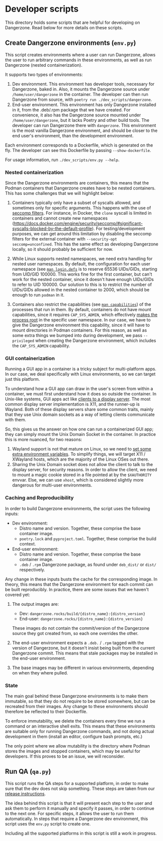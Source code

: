 # Developer scripts

This directory holds some scripts that are helpful for developing on Dangerzone.
Read below for more details on these scripts.

## Create Dangerzone environments (`env.py`)

This script creates environments where a user can run Dangerzone, allows the
user to run arbitrary commands in these environments, as well as run Dangerzone
(nested containerization).

It supports two types of environments:

1. Dev environment. This environment has developer tools, necessary for
   Dangerzone, baked in. Also, it mounts the Dangerzone source under
   `/home/user/dangerzone` in the container. The developer can then run
   Dangerzone from source, with `poetry run ./dev_scripts/dangerzone`.
2. End-user environment. This environment has only Dangerzone installed in it,
   from the .deb/.rpm package that we have created. For convenience, it also has
   the Dangerzone source mounted under `/home/user/dangerzone`, but it lacks
   Poetry and other build tools. The developer can run Dangerzone there with
   `dangerzone`. This environment is the most vanilla Dangerzone environment,
   and should be closer to the end user's environment, than the development
   environment.

Each environment corresponds to a Dockerfile, which is generated on the fly. The
developer can see this Dockerfile by passing `--show-dockerfile`.

For usage information, run `./dev_scripts/env.py --help`.

### Nested containerization

Since the Dangerzone environments are containers, this means that the Podman
containers that Dangerzone creates have to be nested containers. This has some
challenges that we will highlight below:

1. Containers typically only have a subset of syscalls allowed, and sometimes
   only for specific arguments. This happens with the use of
   [seccomp filters](https://docs.docker.com/engine/security/seccomp/). For
   instance, in Docker, the `clone` syscall is limited in containers and cannot
   create new namespaces
   (https://docs.docker.com/engine/security/seccomp/#significant-syscalls-blocked-by-the-default-profile). For testing/development purposes, we can get around this limitation
   by disabling the seccomp filters for the external container with
   `--security-opt seccomp=unconfined`. This has the same effect as developing
   Dangerzone locally, so it should probably be sufficient for now.

2. While Linux supports nested namespaces, we need extra handling for nested
   user namespaces. By default, the configuration for each user namespace (see
   [`man login.defs`](https://man7.org/linux/man-pages/man5/login.defs.5.html)
   is to reserve 65536 UIDs/GIDs, starting from UID/GID 100000. This works fine
   for the first container, but can't work for the nested container, since it
   doesn't have enough UIDs/GIDs to refer to UID 100000. Our solution to this is
   to restrict the number of UIDs/GIDs allowed in the nested container to 2000,
   which should be enough to run `podman` in it.

3. Containers also restrict the capabilities (see
   [`man capabilities`](https://man7.org/linux/man-pages/man7/capabilities.7.html))
   of the processes that run in them. By default, containers do not have mount
   capabilities, since it requires `CAP_SYS_ADMIN`, which effectively
   [makes the process root](https://lwn.net/Articles/486306/) in the specific
   user namespace. In our case, we have to give the Dangerzone environment this
   capability, since it will have to mount directories in Podman containers. For
   this reason, as well as some extra things we bumped into during development,
   we pass `--privileged` when creating the Dangerzone environment, which
   includes the `CAP_SYS_ADMIN` capability.

### GUI containerization

Running a GUI app in a container is a tricky subject for multi-platform apps. In
our case, we deal specifically with Linux environments, so we can target just
this platform.

To understand how a GUI app can draw in the user's screen from within a
container, we must first understand how it does so outside the container. In
Unix-like systems, GUI apps act like
[clients to a display server](https://wayland.freedesktop.org/architecture.html).
The most common display server implementation is X11, and the runner-up is
Wayland. Both of these display servers share some common traits, mainly that
they use Unix domain sockets as a way of letting clients communicate with them.

So, this gives us the answer on how one can run a containerized GUI app; they
can simply mount the Unix Domain Socket in the container. In practice this is
more nuanced, for two reasons:

1. Wayland support is not that mature on Linux, so we need to
   [set some extra environment variables](https://github.com/mviereck/x11docker/wiki/How-to-provide-Wayland-socket-to-docker-container). To simplify things, we will target
   X11 / XWayland hosts, which are the majority of the Linux OSes out there.
2. Sharing the Unix Domain socket does not allow the client to talk to the
   display server, for security reasons. In order to allow the client, we need
   to mount a magic cookie stored in a file pointed at by the `$XAUTHORITY`
   envvar. Else, we can use `xhost`, which is considered slightly more dangerous
   for multi-user environments.

### Caching and Reproducibility

In order to build Dangerzone environments, the script uses the following inputs:

* Dev environment:
  - Distro name and version. Together, these comprise the base container image.
  - `poetry.lock` and `pyproject.toml`. Together, these comprise the build
    context.
* End-user environment:
  - Distro name and version. Together, these comprise the base container image.
  - `.deb` / `.rpm` Dangerzone package, as found under `deb_dist/` or `dist/`
    respectively.

Any change in these inputs busts the cache for the corresponding image. In
theory, this means that the Dangerzone environment for each commit can be built
reproducibly. In practice, there are some issues that we haven't covered yet:

1. The output images are:
   * Dev: `dangerzone.rocks/build/{distro_name}:{distro_version}`
   * End-user: `dangerzone.rocks/{distro_name}:{distro_version}`

   These images do not contain the commit/version of the Dangerzone source they
   got created from, so each one overrides the other.
2. The end-user environment expects a `.deb.` / `.rpm` tagged with the version
   of Dangerzone, but it doesn't insist being built from the current Dangerzone
   commit. This means that stale packages may be installed in the end-user
   environment.
3. The base images may be different in various environments, depending on when
   they where pulled.

### State

The main goal behind these Dangerzone environments is to make them immutable,
so that they do not require to be stored somewhere, but can be recreated from
their images. Any change to these environments should therefore be reflected to
their Dockerfile.

To enforce immutability, we delete the containers every time we run a command or
an interactive shell exits. This means that these environments are suitable only
for running Dangerzone commands, and not doing actual development in them
(install an editor, configure bash prompts, etc.)

The only point where we allow mutability is the directory where Podman stores
the images and stopped containers, which may be useful for developers. If this
proves to be an issue, we will reconsider.

## Run QA (`qa.py`)

This script runs the QA steps for a supported platform, in order to make sure
that the dev does not skip something. These steps are taken from our [release
instructions](../RELEASE.md#qa).

The idea behind this script is that it will present each step to the user and
ask them to perform it manually and specify it passes, in order to continue to
the next one. For specific steps, it allows the user to run them automatically.
In steps that require a Dangerzone dev environment, this script uses the
`env.py` script to create one.

Including all the supported platforms in this script is still a work in
progress.
